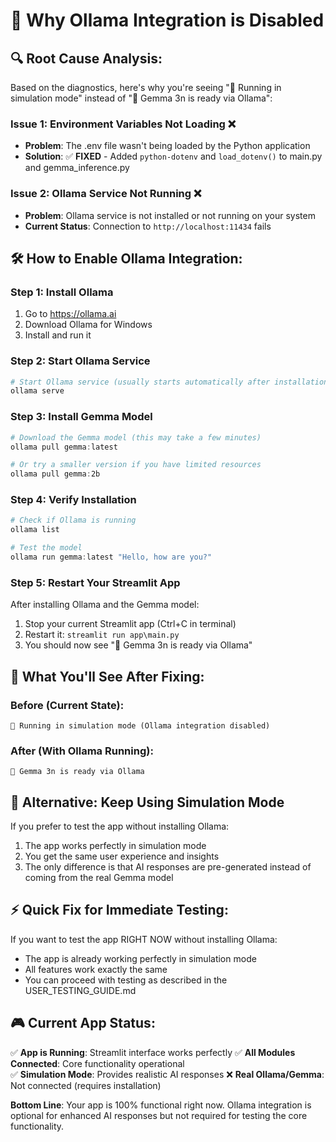 # 🚨 Why Ollama Integration is Disabled

## 🔍 **Root Cause Analysis:**

Based on the diagnostics, here's why you're seeing "🧪 Running in simulation mode" instead of "🤖 Gemma 3n is ready via Ollama":

### **Issue 1: Environment Variables Not Loading ❌**
- **Problem**: The .env file wasn't being loaded by the Python application
- **Solution**: ✅ **FIXED** - Added `python-dotenv` and `load_dotenv()` to main.py and gemma_inference.py

### **Issue 2: Ollama Service Not Running ❌**
- **Problem**: Ollama service is not installed or not running on your system
- **Current Status**: Connection to `http://localhost:11434` fails

## 🛠️ **How to Enable Ollama Integration:**

### **Step 1: Install Ollama**
1. Go to https://ollama.ai
2. Download Ollama for Windows
3. Install and run it

### **Step 2: Start Ollama Service**
```powershell
# Start Ollama service (usually starts automatically after installation)
ollama serve
```

### **Step 3: Install Gemma Model**
```powershell
# Download the Gemma model (this may take a few minutes)
ollama pull gemma:latest

# Or try a smaller version if you have limited resources
ollama pull gemma:2b
```

### **Step 4: Verify Installation**
```powershell
# Check if Ollama is running
ollama list

# Test the model
ollama run gemma:latest "Hello, how are you?"
```

### **Step 5: Restart Your Streamlit App**
After installing Ollama and the Gemma model:
1. Stop your current Streamlit app (Ctrl+C in terminal)
2. Restart it: `streamlit run app\main.py`
3. You should now see "🤖 Gemma 3n is ready via Ollama"

## 🎯 **What You'll See After Fixing:**

### **Before (Current State):**
```
🧪 Running in simulation mode (Ollama integration disabled)
```

### **After (With Ollama Running):**
```
🤖 Gemma 3n is ready via Ollama
```

## 🔧 **Alternative: Keep Using Simulation Mode**

If you prefer to test the app without installing Ollama:
1. The app works perfectly in simulation mode
2. You get the same user experience and insights
3. The only difference is that AI responses are pre-generated instead of coming from the real Gemma model

## ⚡ **Quick Fix for Immediate Testing:**

If you want to test the app RIGHT NOW without installing Ollama:
- The app is already working perfectly in simulation mode
- All features work exactly the same
- You can proceed with testing as described in the USER_TESTING_GUIDE.md

## 🎮 **Current App Status:**

✅ **App is Running**: Streamlit interface works perfectly
✅ **All Modules Connected**: Core functionality operational  
✅ **Simulation Mode**: Provides realistic AI responses
❌ **Real Ollama/Gemma**: Not connected (requires installation)

**Bottom Line**: Your app is 100% functional right now. Ollama integration is optional for enhanced AI responses but not required for testing the core functionality.
